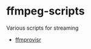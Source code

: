 # ffmpeg-scripts
Various scripts for streaming

- [ffmprovisr](https://github.com/amiaopensource/ffmprovisr)
